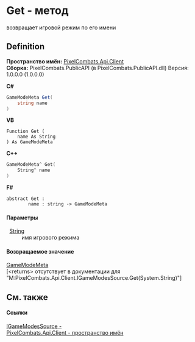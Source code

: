 # Get - метод


возвращает игровой режим по его имени



## Definition
**Пространство имён:** <a href="0bc5bced-b862-6ec1-859b-5f3a1a1a4e37">PixelCombats.Api.Client</a>  
**Сборка:** PixelCombats.PublicAPI (в PixelCombats.PublicAPI.dll) Версия: 1.0.0.0 (1.0.0.0)

**C#**
``` C#
GameModeMeta Get(
	string name
)
```
**VB**
``` VB
Function Get ( 
	name As String
) As GameModeMeta
```
**C++**
``` C++
GameModeMeta^ Get(
	String^ name
)
```
**F#**
``` F#
abstract Get : 
        name : string -> GameModeMeta 
```



#### Параметры
<dl><dt>  <a href="https://learn.microsoft.com/dotnet/api/system.string" target="_blank" rel="noopener noreferrer">String</a></dt><dd>имя игрового режима</dd></dl>

#### Возвращаемое значение
<a href="8cfb61fb-9136-66d6-4652-00bca13fbf61">GameModeMeta</a>  
\[&lt;returns&gt; отсутствует в документации для "M:PixelCombats.Api.Client.IGameModesSource.Get(System.String)"\]

## См. также


#### Ссылки
<a href="6d7b1ba4-7a87-bff9-cd3e-e01f2e29fd52">IGameModesSource - </a>  
<a href="0bc5bced-b862-6ec1-859b-5f3a1a1a4e37">PixelCombats.Api.Client - пространство имён</a>  
